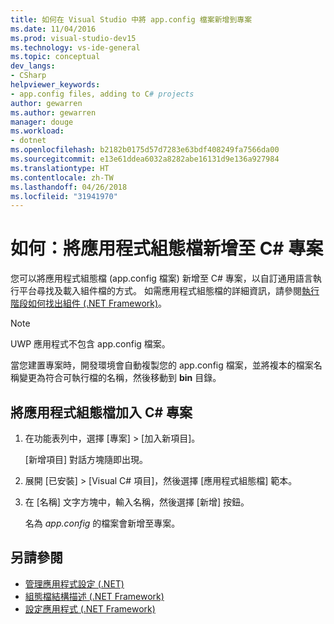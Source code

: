 ```yaml
---
title: 如何在 Visual Studio 中將 app.config 檔案新增到專案
ms.date: 11/04/2016
ms.prod: visual-studio-dev15
ms.technology: vs-ide-general
ms.topic: conceptual
dev_langs:
- CSharp
helpviewer_keywords:
- app.config files, adding to C# projects
author: gewarren
ms.author: gewarren
manager: douge
ms.workload:
- dotnet
ms.openlocfilehash: b2182b0175d57d7283e63bdf408249fa7566da00
ms.sourcegitcommit: e13e61ddea6032a8282abe16131d9e136a927984
ms.translationtype: HT
ms.contentlocale: zh-TW
ms.lasthandoff: 04/26/2018
ms.locfileid: "31941970"
---
```

# <a name="how-to-add-an-application-configuration-file-to-a-c-project"></a>如何：將應用程式組態檔新增至 C# 專案

您可以將應用程式組態檔 (app.config 檔案) 新增至 C# 專案，以自訂通用語言執行平台尋找及載入組件檔的方式。 如需應用程式組態檔的詳細資訊，請參閱[執行階段如何找出組件 (.NET Framework)](/dotnet/framework/deployment/how-the-runtime-locates-assemblies)。

> [!NOTE]
> UWP 應用程式不包含 app.config 檔案。

當您建置專案時，開發環境會自動複製您的 app.config 檔案，並將複本的檔案名稱變更為符合可執行檔的名稱，然後移動到 **bin** 目錄。

## <a name="to-add-an-application-configuration-file-to-a-c-project"></a>將應用程式組態檔加入 C# 專案

1. 在功能表列中，選擇 [專案] > [加入新項目]。

     [新增項目] 對話方塊隨即出現。

1. 展開 [已安裝] > [Visual C# 項目]，然後選擇 [應用程式組態檔] 範本。

1. 在 [名稱] 文字方塊中，輸入名稱，然後選擇 [新增] 按鈕。

     名為 *app.config* 的檔案會新增至專案。

## <a name="see-also"></a>另請參閱

- [管理應用程式設定 (.NET)](../ide/managing-application-settings-dotnet.md)
- [組態檔結構描述 (.NET Framework)](/dotnet/framework/configure-apps/file-schema/index)
- [設定應用程式 (.NET Framework)](/dotnet/framework/configure-apps/index)